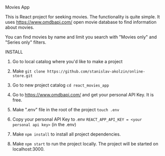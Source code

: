 Movies App

This is React project for seeking movies.
The functionality is quite simple. It uses https://www.omdbapi.com/ open movie database to find information about movies.

You can find movies by name and limit you search with "Movies only" and "Series only" filters.

INSTALL
1. Go to local catalog where you'd like to make a project

2. Make `git clone https://github.com/stanislav-akolzin/online-store.git`

3. Go to new project catalog `cd react_movies_app`

4. Go to https://www.omdbapi.com/ and get your personal API Key. It is free.

5. Make ".env" file in the root of the project `touch .env` 

6. Copy your personal API Key to .env `REACT_APP_API_KEY = <your personal api key>` (in the .env)

7. Make `npm install` to install all project dependencies.

8. Make `npm start` to run the project locally. The project will be started on localhost:3000.